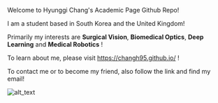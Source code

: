 Welcome to Hyunggi Chang's Academic Page Github Repo!

I am a student based in South Korea and the United Kingdom!

Primarily my interests are **Surgical Vision**, **Biomedical Optics**, **Deep Learning** and **Medical Robotics** !

To learn about me, please visit https://changh95.github.io/ !

To contact me or to become my friend, also follow the link and find my email!

![alt_text](https://github.com/changh95/changh95.github.io/blob/master/images/Readme_profile.png?raw=true)
